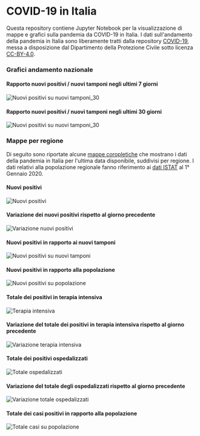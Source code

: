 # COVID-19 in Italia
Questa repository contiene Jupyter Notebook per la visualizzazione di mappe e grafici sulla pandemia da COVID-19 in Italia.
I dati sull'andamento della pandemia in Italia sono liberamente tratti dalla repository [COVID-19](https://github.com/pcm-dpc/COVID-19), messa a disposizione dal Dipartimento della Protezione Civile sotto licenza [CC-BY-4.0](https://creativecommons.org/licenses/by/4.0/deed.it).

### Grafici andamento nazionale

#### Rapporto nuovi positivi / nuovi tamponi negli ultimi 7 giorni
![Nuovi positivi su nuovi tamponi_30](/data/imgs/nuovi_positivi_su_nuovi_tamponi_n_7.png)

#### Rapporto nuovi positivi / nuovi tamponi negli ultimi 30 giorni
![Nuovi positivi su nuovi tamponi_30](/data/imgs/nuovi_positivi_su_nuovi_tamponi_n_30.png)

### Mappe per regione

Di seguito sono riportate alcune [mappe coropletiche](https://it.wikipedia.org/wiki/Mappa_coropletica) che mostrano i dati della pandemia in Italia per l'ultima data disponibile, suddivisi per regione. I dati relativi alla popolazione regionale fanno riferimento ai [dati ISTAT](http://demo.istat.it/pop2020/index3.html) al 1° Gennaio 2020.

#### Nuovi positivi
![Nuovi positivi](/data/imgs/nuovi_positivi.png)

#### Variazione dei nuovi positivi rispetto al giorno precedente
![Variazione nuovi positivi](/data/imgs/variazione_nuovi_positivi.png)

#### Nuovi positivi in rapporto ai nuovi tamponi
![Nuovi positivi su nuovi tamponi](/data/imgs/nuovi_positivi_su_nuovi_tamponi.png)

#### Nuovi positivi in rapporto alla popolazione
![Nuovi positivi su popolazione](/data/imgs/nuovi_positivi_su_popolazione.png)

#### Totale dei positivi in terapia intensiva
![Terapia intensiva](/data/imgs/terapia_intensiva.png)

#### Variazione del totale dei positivi in terapia intensiva rispetto al giorno precedente
![Variazione terapia intensiva](/data/imgs/variazione_terapia_intensiva.png)

#### Totale dei positivi ospedalizzati
![Totale ospedalizzati](/data/imgs/totale_ospedalizzati.png)

#### Variazione del totale degli ospedalizzati rispetto al giorno precedente
![Variazione totale ospedalizzati](/data/imgs/variazione_totale_ospedalizzati.png)

#### Totale dei casi positivi in rapporto alla popolazione
![Totale casi su popolazione](/data/imgs/totale_casi_su_popolazione.png)
